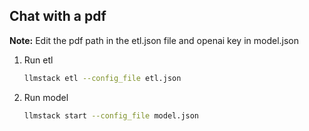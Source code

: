 ## Chat with a pdf

**Note:** Edit the pdf path in the etl.json file and openai key in model.json

1. Run etl

    ```bash
    llmstack etl --config_file etl.json
    ```

2. Run model
    ```bash
    llmstack start --config_file model.json
    ```

